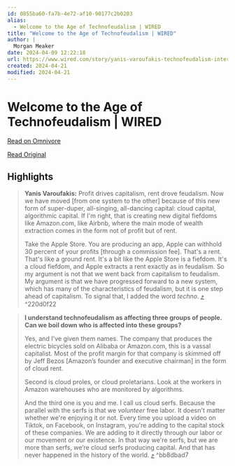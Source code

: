 ```yaml
---
id: 0855ba60-fa7b-4e72-af10-90177c2b0203
alias:
  - Welcome to the Age of Technofeudalism | WIRED
title: "Welcome to the Age of Technofeudalism | WIRED"
author: |
  Morgan Meaker
date: 2024-04-09 12:22:18
url: https://www.wired.com/story/yanis-varoufakis-technofeudalism-interview/
created: 2024-04-21
modified: 2024-04-21
---
```


# Welcome to the Age of Technofeudalism | WIRED

[Read on Omnivore](https://omnivore.app/me/welcome-to-the-age-of-technofeudalism-wired-18ec298355f)

[Read Original](https://www.wired.com/story/yanis-varoufakis-technofeudalism-interview/)

## Highlights

> **Yanis Varoufakis:** Profit drives capitalism, rent drove feudalism. Now we have moved \[from one system to the other\] because of this new form of super-duper, all-singing, all-dancing capital: cloud capital, algorithmic capital. If I'm right, that is creating new digital fiefdoms like Amazon.com, like Airbnb, where the main mode of wealth extraction comes in the form not of profit but of rent.
> 
> Take the Apple Store. You are producing an app, Apple can withhold 30 percent of your profits \[through a commission fee\]. That's a rent. That's like a ground rent. It's a bit like the Apple Store is a fiefdom. It's a cloud fiefdom, and Apple extracts a rent exactly as in feudalism. So my argument is not that we went back from capitalism to feudalism. My argument is that we have progressed forward to a new system, which has many of the characteristics of feudalism, but it is one step ahead of capitalism. To signal that, I added the word _techno_. [⤴️](https://omnivore.app/me/welcome-to-the-age-of-technofeudalism-wired-18ec298355f#220d0f22-89e4-46b0-8a94-97995951fea5)  ^220d0f22

> **I understand technofeudalism as affecting three groups of people. Can we boil down who is affected into these groups?**
> 
> Yes, and I've given them names. The company that produces the electric bicycles sold on Alibaba or Amazon.com, this is a vassal capitalist. Most of the profit margin for that company is skimmed off by Jeff Bezos \[Amazon’s founder and executive chairman\] in the form of cloud rent.
> 
> Second is cloud proles, or cloud proletarians. Look at the workers in Amazon warehouses who are monitored by algorithms.
> 
> And the third one is you and me. I call us cloud serfs. Because the parallel with the serfs is that we _volunteer_ free labor. It doesn't matter whether we're enjoying it or not. Every time you upload a video on Tiktok, on Facebook, on Instagram, you're adding to the capital stock of these companies. We are adding to it directly through our labor or our movement or our existence. In that way we're serfs, but we are more than serfs, we’re cloud serfs producing capital. And that has never happened in the history of the world. [⤴️](https://omnivore.app/me/welcome-to-the-age-of-technofeudalism-wired-18ec298355f#bb8dbad7-b2cd-42ba-88dd-462e7c2321f1)  ^bb8dbad7

